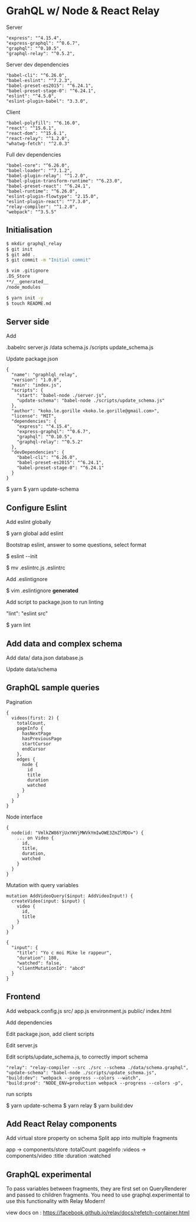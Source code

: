 # GrahQL w/ Node & React Relay

Server

    "express": "^4.15.4",
    "express-graphql": "^0.6.7",
    "graphql": "^0.10.5",
    "graphql-relay": "^0.5.2",

Server dev dependencies

    "babel-cli": "^6.26.0",
    "babel-eslint": "^7.2.3",
    "babel-preset-es2015": "^6.24.1",
    "babel-preset-stage-0": "^6.24.1",
    "eslint": "^4.5.0",
    "eslint-plugin-babel": "3.3.0",

Client

    "babel-polyfill": "^6.16.0",    
    "react": "^15.6.1",
    "react-dom": "^15.6.1",
    "react-relay": "^1.2.0",
    "whatwg-fetch": "^2.0.3"


Full dev dependencies

    "babel-core": "^6.26.0",
    "babel-loader": "^7.1.2",
    "babel-plugin-relay": "^1.2.0",
    "babel-plugin-transform-runtime": "^6.23.0",
    "babel-preset-react": "^6.24.1",
    "babel-runtime": "^6.26.0",
    "eslint-plugin-flowtype": "2.15.0",
    "eslint-plugin-react": "^7.3.0",
    "relay-compiler": "^1.2.0",
    "webpack": "^3.5.5"    

## Initialisation

```bash
$ mkdir graphql_relay
$ git init
$ git add .
$ git commit -m "Initial commit"
```


```bash
$ vim .gitignore
.DS_Store
**/__generated__
/node_modules
```


```bash
$ yarn init -y
$ touch README.md
```

## Server side

Add 

  .babelrc
  server.js
  /data
    schema.js
  /scripts
    update_schema.js

Update package.json

```
{
  "name": "graphlql_relay",
  "version": "1.0.0",
  "main": "index.js",
  "scripts": {
    "start": "babel-node ./server.js",
    "update-schema": "babel-node ./scripts/update_schema.js"
  },
  "author": "koko.le.gorille <koko.le.gorille@gmail.com>",
  "license": "MIT",
  "dependencies": {
    "express": "^4.15.4",
    "express-graphql": "^0.6.7",
    "graphql": "^0.10.5",
    "graphql-relay": "^0.5.2"
  },
  "devDependencies": {
    "babel-cli": "^6.26.0",
    "babel-preset-es2015": "^6.24.1",
    "babel-preset-stage-0": "^6.24.1"
  }
}
```

$ yarn 
$ yarn update-schema

## Configure Eslint

Add eslint globally

$ yarn global add eslint

Bootstrap eslint, answer to some questions, select format

$ eslint --init

$ mv .eslintrc.js .eslintrc

Add .eslintignore

$ vim .eslintignore
__generated__


Add script to package.json to run linting

"lint": "eslint src"

$ yarn lint

## Add data and complex schema

Add 
  data/
    data.json
    database.js

Update data/schema

## GraphQL sample queries

Pagination

```
{
  videos(first: 2) {
    totalCount,
    pageInfo {
      hasNextPage
      hasPreviousPage
      startCursor
      endCursor
    },
    edges {
      node {
        id
        title
        duration
        watched
      }
    }
  }
}
```

Node interface

```
{
  node(id: "VmlkZW86YjUxYWVjMWVkYmIwOWE3ZmZlMDU=") {
    ... on Video {
      id,
      title,
      duration,
      watched
    }
  }
}
```

Mutation with query variables

```
mutation AddVideoQuery($input: AddVideoInput!) {
  createVideo(input: $input) {
    video {
      id,
      title
    }
  }
}

{
  "input": {
    "title": "Yo c moi Mike le rappeur",
    "duration": 180,
    "watched": false,
    "clientMutationId": "abcd"
  }
}
```

## Frontend

Add
  webpack.config.js
  src/
    app.js
    environment.js
  public/
    index.html

Add dependencies

Edit package.json, add client scripts

Edit server.js

Edit scripts/update_schema.js, to correctly import schema

    "relay": "relay-compiler --src ./src --schema ./data/schema.graphql",
    "update-schema": "babel-node ./scripts/update_schema.js",
    "build:dev": "webpack --progress --colors --watch",
    "build:prod": "NODE_ENV=production webpack --progress --colors -p",

run scripts

$ yarn update-schema
$ yarn relay
$ yarn build:dev

## Add React Relay components

Add virtual store property on schema
Split app into multiple fragments

app
  -> components/store
      :totalCount
      :pageInfo
      :videos
    -> components/video
      :title
      :duration
      :watched
      
## GraphQL experimental

To pass variables between fragments, they are first set on QueryRenderer and passed to children fragments. You need to use graphql.experimental to use this functionality with Relay Modern!

view docs on : https://facebook.github.io/relay/docs/refetch-container.html 


  
